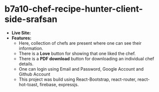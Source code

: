 # b7a10-chef-recipe-hunter-client-side-srafsan

- **Live Site:**
- **Features:**
  - Here, collection of chefs are present where one can see their information.
  - There is a **Love** button for showing that one liked the chef.
  - There is a **PDF download** button for downloading an individual chef details.
  - One can login using Email and Password, Google Account and Github Account
  - This project was build using React-Bootstrap, react-router, react-hot-toast, firebase, expressjs.
